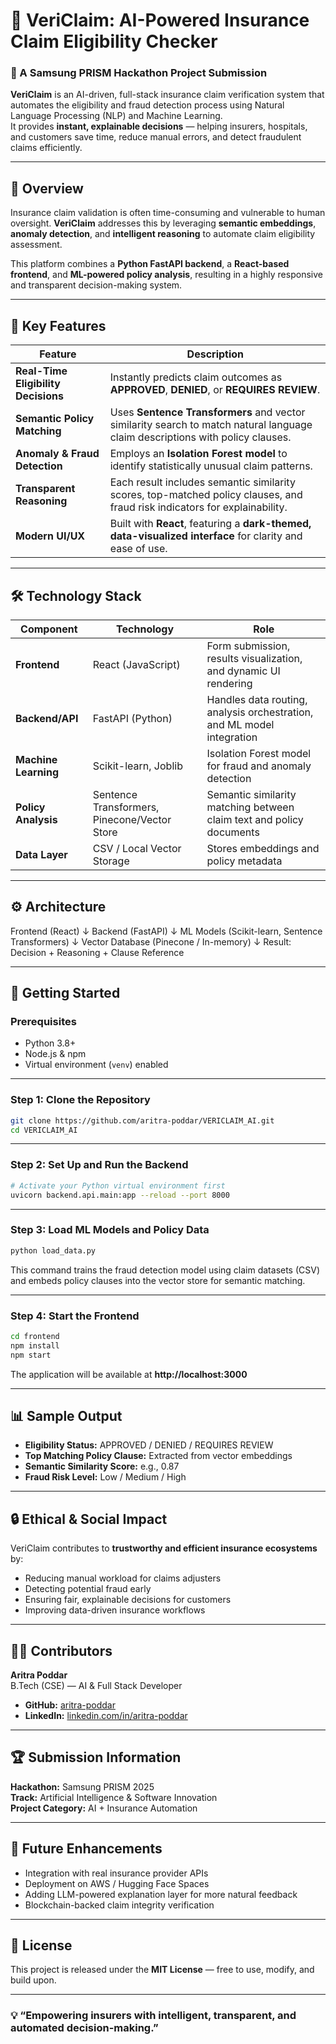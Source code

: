 # 🚀 VeriClaim: AI-Powered Insurance Claim Eligibility Checker

### 🧠 A Samsung PRISM Hackathon Project Submission

**VeriClaim** is an AI-driven, full-stack insurance claim verification system that automates the eligibility and fraud detection process using Natural Language Processing (NLP) and Machine Learning.  
It provides **instant, explainable decisions** — helping insurers, hospitals, and customers save time, reduce manual errors, and detect fraudulent claims efficiently.

---

## 🌟 Overview

Insurance claim validation is often time-consuming and vulnerable to human oversight. **VeriClaim** addresses this by leveraging **semantic embeddings**, **anomaly detection**, and **intelligent reasoning** to automate claim eligibility assessment.

This platform combines a **Python FastAPI backend**, a **React-based frontend**, and **ML-powered policy analysis**, resulting in a highly responsive and transparent decision-making system.

---

## 🧩 Key Features

| Feature | Description |
|----------|-------------|
| **Real-Time Eligibility Decisions** | Instantly predicts claim outcomes as **APPROVED**, **DENIED**, or **REQUIRES REVIEW**. |
| **Semantic Policy Matching** | Uses **Sentence Transformers** and vector similarity search to match natural language claim descriptions with policy clauses. |
| **Anomaly & Fraud Detection** | Employs an **Isolation Forest model** to identify statistically unusual claim patterns. |
| **Transparent Reasoning** | Each result includes semantic similarity scores, top-matched policy clauses, and fraud risk indicators for explainability. |
| **Modern UI/UX** | Built with **React**, featuring a **dark-themed, data-visualized interface** for clarity and ease of use. |

---

## 🛠️ Technology Stack

| Component | Technology | Role |
|------------|-------------|------|
| **Frontend** | React (JavaScript) | Form submission, results visualization, and dynamic UI rendering |
| **Backend/API** | FastAPI (Python) | Handles data routing, analysis orchestration, and ML model integration |
| **Machine Learning** | Scikit-learn, Joblib | Isolation Forest model for fraud and anomaly detection |
| **Policy Analysis** | Sentence Transformers, Pinecone/Vector Store | Semantic similarity matching between claim text and policy documents |
| **Data Layer** | CSV / Local Vector Storage | Stores embeddings and policy metadata |

---

## ⚙️ Architecture

Frontend (React)
      ↓
Backend (FastAPI)
      ↓
ML Models (Scikit-learn, Sentence Transformers)
      ↓
Vector Database (Pinecone / In-memory)
      ↓
Result: Decision + Reasoning + Clause Reference

---

## 🚀 Getting Started

### Prerequisites
- Python 3.8+  
- Node.js & npm  
- Virtual environment (`venv`) enabled  

---

### Step 1: Clone the Repository
```bash
git clone https://github.com/aritra-poddar/VERICLAIM_AI.git
cd VERICLAIM_AI
```

---

### Step 2: Set Up and Run the Backend
```bash
# Activate your Python virtual environment first
uvicorn backend.api.main:app --reload --port 8000
```

---

### Step 3: Load ML Models and Policy Data
```bash
python load_data.py
```
This command trains the fraud detection model using claim datasets (CSV) and embeds policy clauses into the vector store for semantic matching.

---

### Step 4: Start the Frontend
```bash
cd frontend
npm install
npm start
```

The application will be available at **http://localhost:3000**

---

## 📊 Sample Output
- **Eligibility Status:** APPROVED / DENIED / REQUIRES REVIEW  
- **Top Matching Policy Clause:** Extracted from vector embeddings  
- **Semantic Similarity Score:** e.g., 0.87  
- **Fraud Risk Level:** Low / Medium / High  

---

## 🔒 Ethical & Social Impact

VeriClaim contributes to **trustworthy and efficient insurance ecosystems** by:
- Reducing manual workload for claims adjusters  
- Detecting potential fraud early  
- Ensuring fair, explainable decisions for customers  
- Improving data-driven insurance workflows  

---

## 🧑‍💻 Contributors
**Aritra Poddar**  
B.Tech (CSE) — AI & Full Stack Developer  
- **GitHub:** [aritra-poddar](https://github.com/aritra-poddar)  
- **LinkedIn:** [linkedin.com/in/aritra-poddar](https://www.linkedin.com/in/aritra-poddar)

---

## 🏆 Submission Information
**Hackathon:** Samsung PRISM 2025  
**Track:** Artificial Intelligence & Software Innovation  
**Project Category:** AI + Insurance Automation  

---

## 🧭 Future Enhancements
- Integration with real insurance provider APIs  
- Deployment on AWS / Hugging Face Spaces  
- Adding LLM-powered explanation layer for more natural feedback  
- Blockchain-backed claim integrity verification  

---

## 📜 License
This project is released under the **MIT License** — free to use, modify, and build upon.

---

### 💡 “Empowering insurers with intelligent, transparent, and automated decision-making.”
